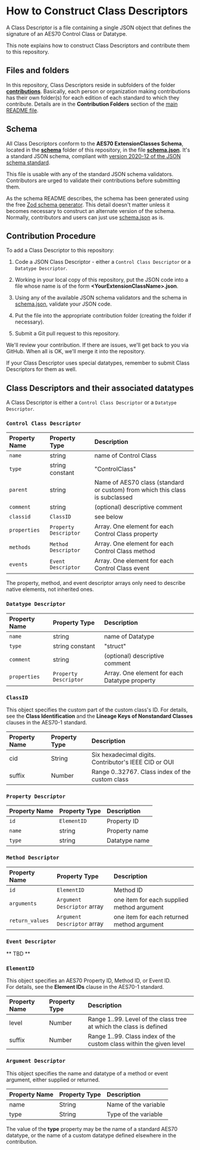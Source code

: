 # How to Construct Class Descriptors

A Class Descriptor is a file containing a single JSON object 
that defines the signature of an AES70 Control Class or Datatype.  

This note explains how to construct Class Descriptors and contribute them to this repository.

## Files and folders

In this repository, Class Descriptors reside in subfolders 
of the folder [**contributions**](contributions). Basically, 
each person or organization making contributions has their own folder(s) for each edition of each standard 
to which they contribute. Details are in the **Contribution Folders** section 
of the [main README file](./README.md).

## Schema

All Class Descriptors conform to the **AES70 ExtensionClasses Schema**, located in
the [**schema**](./schema) folder of this repository, in the file [**schema.json**](./schema/schema.json). 
It's a standard JSON schema, compliant with 
[version 2020-12 of the JSON schema standard](https://json-schema.org/draft/2020-12).  

This file is usable with any of the standard JSON schema validators. 
Contributors are urged to validate their contributions before submitting them.

As the schema README describes, the schema has been generated using 
the free [Zod schema generator](https://marketplace.visualstudio.com/items?itemName=psulek-solo.zodschema-generator).  This 
detail doesn't matter unless it becomes necessary to construct an alternate version of the schema.  Normally, 
contributors and users can just use [schema.json](./schema/schema.json) as is.

## Contribution Procedure

To add a Class Descriptor to this repository:

1. Code a JSON Class Descriptor - either a `Control Class Descriptor` or a `Datatype Descriptor`. 
 
1. Working in your local copy of this repository, put the JSON code into a file whose name 
is of the form **\<YourExtensionClassName\>.json**.

1. Using any of the available JSON schema validators and the schema in [schema.json](./schema/schema.json), 
		validate your JSON code.
		
1. Put the file into the appropriate contribution folder (creating the folder if necessary). 
 
1. Submit a Git pull request to this repository. 
 
We'll review your contribution. If there are issues, we'll get back to you via GitHub.
When all is OK, we'll merge it into the repository. 

If your Class Descriptor uses special datatypes, remember to submit Class Descriptors for them as well.

## Class Descriptors and their associated datatypes

A Class Descriptor is either a `Control Class Descriptor` or a `Datatype Descriptor`.

### `Control Class Descriptor`

| Property Name 	|  Property Type		| Description	| 
| :-------------- | :---------------- | :-----------|
| `name`					| string     				| name of Control Class	|
| `type`	  			| string constant   | "ControlClass" 				|
| `parent`				| string 		| Name of AES70 class (standard or custom) from which this class is subclassed |
| `comment`   		| string 												| (optional) descriptive comment 	|
| `classid`     	| `ClassID`     		| see below	|
| `properties`		| `Property Descriptor` 	| Array. One element for each Control Class property	|
| `methods`				| `Method Descriptor` 		| Array. One element for each Control Class method		|
| `events`				| `Event Descriptor`    	| Array. One element for each Control Class event		|

The property, method, and event descriptor arrays only need to describe native elements, not inherited ones.
	   
### `Datatype Descriptor`

| Property Name 	|	 Property Type	| Description	|
| :--------------	|	:--------------	| :---------- |
| `name`					|	string   				| name of Datatype								|
| `type`	  			|	string constant	| "struct" 												|
| `comment`   		|	string					| (optional) descriptive comment 	|
| `properties`		| `Property Descriptor` 	| Array. One element for each Datatype property |

### `ClassID` 

This object specifies the custom part of the custom class's ID.  For details, see 
the **Class Identification** and the **Lineage Keys of Nonstandard Classes** clauses 
in the AES70-1 standard.

| Property Name 	| Property Type		| Description	|
| :-------------- | :--------------	| :----------	|
| cid							|	String					| Six hexadecimal digits. Contributor's IEEE CID or OUI |
| suffix					|	Number					| Range 0..32767.  Class index of the custom class 				|

### `Property Descriptor`

| Property Name 	|	Property Type		| Description	|
| :-------------	|	:--------------	| :----------	|
| `id`						|`ElementID`  		| Property ID		|
| `name`					|	string					| Property name	|
| `type`					|	string					| Datatype name	|
		
### `Method Descriptor`

| Property Name 	| Property Type		| Description	|
| :-------------	|	:--------------	| :----------	|
| `id`					 	|	`ElementID` 		| Method ID		|
| `arguments`		 	|	`Argument Descriptor` array 	| one item for each supplied method argument	|
| `return_values`	|	`Argument Descriptor` array 	| one item for each returned method argument	|
  
### `Event Descriptor` 

** TBD **

### `ElementID`  

This object specifies an AES70 Property ID, Method ID, or Event ID.  
For details, see the **Element IDs** clause in the AES70-1 standard.

| Property Name 	| Property Type		| Description	|
| :-------------- | :--------------	| :----------	|
| level						|	Number					| Range 1..99.  Level of the class tree at which the class is defined 	|
| suffix					|	Number					| Range 1..99.  Class index of the custom class within the given level 	|

### `Argument Descriptor` 

This object specifies the name and datatype of a method or event argument, 
either supplied or returned.

| Property Name 	| Property Type		| Description	|
| :-------------- | :--------------	| :----------	|
| name						|	String					| Name of the variable 	|
| type						|	String					| Type of the variable 	|

The value of the **type** property may be the name of a standard AES70 datatype, 
or the name of a custom datatype defined elsewhere in the contribution.

  
